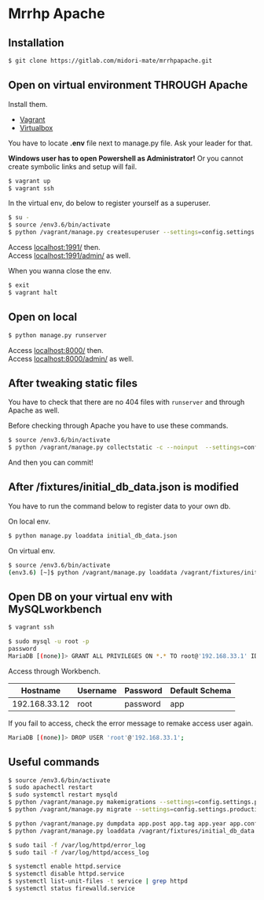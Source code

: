 Mrrhp Apache
===

## Installation

```bash
$ git clone https://gitlab.com/midori-mate/mrrhpapache.git
```


## Open on virtual environment THROUGH Apache

Install them.

- [Vagrant](https://www.vagrantup.com/)
- [Virtualbox](https://www.virtualbox.org/)

You have to locate **.env** file next to manage.py file. Ask your leader for that.

**Windows user has to open Powershell as Administrator!** Or you cannot create symbolic links and setup will fail.

```bash
$ vagrant up
$ vagrant ssh
```

In the virtual env, do below to register yourself as a superuser.

```bash
$ su -
$ source /env3.6/bin/activate
$ python /vagrant/manage.py createsuperuser --settings=config.settings.production
```

Access [localhost:1991/](http://localhost:1991/) then.  
Access [localhost:1991/admin/](http://localhost:1991/admin/) as well.

When you wanna close the env.

```bash
$ exit
$ vagrant halt
```


## Open on local

```bash
$ python manage.py runserver
```

Access [localhost:8000/](http://localhost:8000/) then.  
Access [localhost:8000/admin/](http://localhost:8000/admin/) as well.

## After tweaking static files

You have to check that there are no 404 files with `runserver` and through Apache as well.

Before checking through Apache you have to use these commands.

```bash
$ source /env3.6/bin/activate
$ python /vagrant/manage.py collectstatic -c --noinput  --settings=config.settings.production
```

And then you can commit!


## After /fixtures/initial_db_data.json is modified

You have to run the command below to register data to your own db.

On local env.

```bash
$ python manage.py loaddata initial_db_data.json
```

On virtual env.

```bash
$ source /env3.6/bin/activate
(env3.6) [~]$ python /vagrant/manage.py loaddata /vagrant/fixtures/initial_db_data.json --settings=config.settings.production
```


## Open DB on your virtual env with MySQLworkbench

```bash
$ vagrant ssh
```

```bash
$ sudo mysql -u root -p
password
MariaDB [(none)]> GRANT ALL PRIVILEGES ON *.* TO root@'192.168.33.1' IDENTIFIED BY 'password';
```

Access through Workbench.

| Hostname      | Username | Password | Default Schema |
| ------------- | -------- | -------- | -------------- |
| 192.168.33.12 | root     | password | app            |

If you fail to access, check the error message to remake access user again.

```bash
MariaDB [(none)]> DROP USER 'root'@'192.168.33.1';
```

## Useful commands

```bash
$ source /env3.6/bin/activate
$ sudo apachectl restart
$ sudo systemctl restart mysqld
$ python /vagrant/manage.py makemigrations --settings=config.settings.production
$ python /vagrant/manage.py migrate --settings=config.settings.production

$ python /vagrant/manage.py dumpdata app.post app.tag app.year app.config -o /vagrant/fixtures/initial_db_data.json --indent 2 --settings=config.settings.production
$ python /vagrant/manage.py loaddata /vagrant/fixtures/initial_db_data.json --settings=config.settings.production

$ sudo tail -f /var/log/httpd/error_log
$ sudo tail -f /var/log/httpd/access_log

$ systemctl enable httpd.service
$ systemctl disable httpd.service
$ systemctl list-unit-files -t service | grep httpd
$ systemctl status firewalld.service
```
